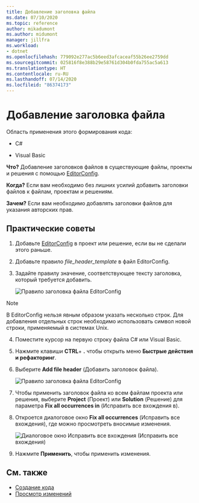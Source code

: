 ```yaml
---
title: Добавление заголовка файла
ms.date: 07/10/2020
ms.topic: reference
author: mikadumont
ms.author: midumont
manager: jillfra
ms.workload:
- dotnet
ms.openlocfilehash: 779092e277ac5b6eed3afcaceaf55b26ee2759dd
ms.sourcegitcommit: 025816f8e388b29e58761d304b0fda755ac5a613
ms.translationtype: HT
ms.contentlocale: ru-RU
ms.lasthandoff: 07/14/2020
ms.locfileid: "86374173"
---
```

# <a name="add-file-header"></a>Добавление заголовка файла

Область применения этого формирования кода:

- C#

- Visual Basic

**Что?** Добавление заголовков файлов в существующие файлы, проекты и решения с помощью [EditorConfig](https://docs.microsoft.com/visualstudio/ide/create-portable-custom-editor-options#add-an-editorconfig-file-to-a-project).

**Когда?** Если вам необходимо без лишних усилий добавить заголовки файлов к файлам, проектам и решениям.

**Зачем?** Если вам необходимо добавлять заголовки файлов для указания авторских прав. 

## <a name="how-to"></a>Практические советы

1. Добавьте [EditorConfig](https://docs.microsoft.com/visualstudio/ide/create-portable-custom-editor-options#add-an-editorconfig-file-to-a-project) в проект или решение, если вы не сделали этого раньше.

2. Добавьте правило *file_header_template* в файл EditorConfig.

3. Задайте правилу значение, соответствующее тексту заголовка, который требуется добавить.

    ![Правило заголовка файла EditorConfig](media/add-file-header-rule.png)

> [!NOTE]
> В EditorConfig нельзя явным образом указать несколько строк. Для добавления отдельных строк необходимо использовать символ новой строки, применяемый в системах Unix.

4. Поместите курсор на первую строку файла C# или Visual Basic.

5. Нажмите клавиши **CTRL**+ **.** чтобы открыть меню **Быстрые действия и рефакторинг**.

6. Выберите **Add file header** (Добавить заголовок файла). 

    ![Правило заголовка файла EditorConfig](media/add-file-header.png)

7. Чтобы применить заголовок файла ко всем файлам проекта или решения, выберите **Project** (Проект) или **Solution** (Решение) для параметра **Fix all occurrences in** (Исправить все вхождения в).

8. Откроется диалоговое окно **Fix all occurrences** (Исправить все вхождения), где можно просмотреть вносимые изменения.

    ![Диалоговое окно Исправить все вхождения (Исправить все вхождения)](media/file-header-preview-changes.png)

8. Нажмите **Применить**, чтобы применить изменения.

## <a name="see-also"></a>См. также

- [Создание кода](../code-generation-in-visual-studio.md)
- [Просмотр изменений](../../ide/preview-changes.md)
